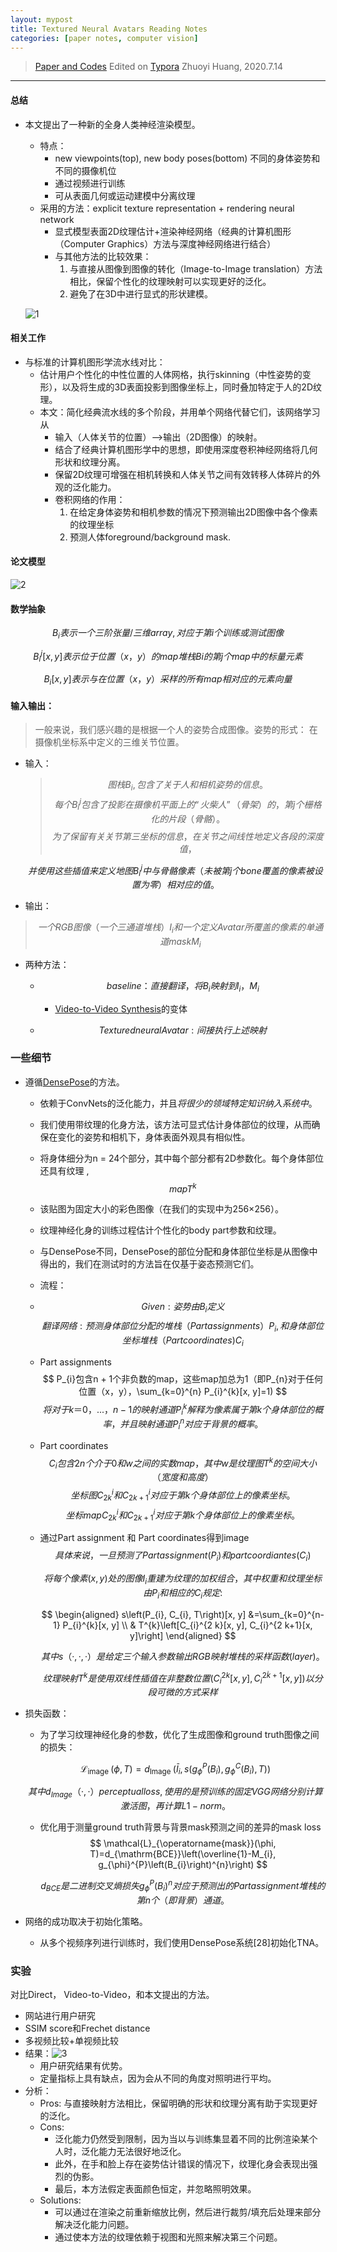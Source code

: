 ```yaml
---
layout: mypost
title: Textured Neural Avatars Reading Notes
categories: [paper notes, computer vision]
---
```


> [Paper and Codes](https://www.catalyzex.com/paper/arxiv:1905.08776 "Textured Neural Avatars")
> Edited on [Typora](https://typora.io/)
> Zhuoyi Huang, 2020.7.14

----

#### 总结

- 本文提出了一种新的全身人类神经渲染模型。

  - 特点：
    - new viewpoints(top), new body poses(bottom) 不同的身体姿势和不同的摄像机位
    - 通过视频进行训练
    - 可从表面几何或运动建模中分离纹理
  - 采用的方法：explicit texture representation + rendering neural network 
    - 显式模型表面2D纹理估计+渲染神经网络（经典的计算机图形（Computer Graphics）方法与深度神经网络进行结合）
    - 与其他方法的比较效果：
      1. 与直接从图像到图像的转化（Image-to-Image translation）方法相比，保留个性化的纹理映射可以实现更好的泛化。
      2. 避免了在3D中进行显式的形状建模。

  ![1](./1.png)

#### 相关工作

- 与标准的计算机图形学流水线对比：
  - 估计用户个性化的中性位置的人体网格，执行skinning（中性姿势的变形），以及将生成的3D表面投影到图像坐标上，同时叠加特定于人的2D纹理。
  - 本文：简化经典流水线的多个阶段，并用单个网络代替它们，该网络学习从
    - 输入（人体关节的位置）——>输出（2D图像）的映射。
    - 结合了经典计算机图形学中的思想，即使用深度卷积神经网络将几何形状和纹理分离。
    - 保留2D纹理可增强在相机转换和人体关节之间有效转移人体碎片的外观的泛化能力。
    - 卷积网络的作用：
      1. 在给定身体姿势和相机参数的情况下预测输出2D图像中各个像素的纹理坐标
      2. 预测人体foreground/background mask.

#### 论文模型

![2](./2.png)

#### 数学抽象

$$
B_{i} 表示一个三阶张量/三维array,对应于第i个训练或测试图像
$$

$$
B_{i}^{j}[x, y] 表示位于位置（x，y）的map堆栈Bi的第j个map中的标量元素
$$

$$
B_{i}[x, y]表示与在位置（x，y）采样的所有map相对应的元素向量
$$

#### 输入输出：

> 一般来说，我们感兴趣的是根据一个人的姿势合成图像。姿势的形式： 在摄像机坐标系中定义的三维关节位置。

- 输入：

    > $$
    > 图栈B_{i}, 包含了关于人和相机姿势的信息。
    > $$
	$$
	每个B_{i}^{j}包含了投影在摄像机平面上的“火柴人”（骨架）的，第j个栅格化的片段（骨骼）。
	$$
    $$
    为了保留有关关节第三坐标的信息，在关节之间线性地定义各段的深度值，
    $$
    
    $$
    并使用这些插值来定义地图B_{i}^{j}中与骨骼像素（未被第j个bone覆盖的像素被设置为零）相对应的值。
    $$
    
- 输出：
> $$
> 一个RGB图像（一个三通道堆栈）I_{i}和一个定义Avatar所覆盖的像素的单通道mask M_{i}
> $$

  

- 两种方法：

  - $$
    baseline：直接翻译，将B_{i}映射到{I_{i}，M_{i}}
    $$
  	- [Video-to-Video Synthesis](https://arxiv.org/abs/1808.06601)的变体

  - $$
    Textured neural Avatar:间接执行上述映射
    $$

### 一些细节

- 遵循[DensePose](https://arxiv.org/abs/1802.00434)的方法。
  - 依赖于ConvNets的泛化能力，并且*将很少的领域特定知识纳入系统中*。
  - 我们使用带纹理的化身方法，该方法可显式估计身体部位的纹理，从而确保在变化的姿势和相机下，身体表面外观具有相似性。
  - 将身体细分为n = 24个部分，其中每个部分都有2D参数化。每个身体部位还具有纹理 ,
  $$
  map T^{k}
  $$
  - 该贴图为固定大小的彩色图像（在我们的实现中为256×256）。

  - 纹理神经化身的训练过程估计个性化的body part参数和纹理。

  - 与DensePose不同，DensePose的部位分配和身体部位坐标是从图像中得出的，我们在测试时的方法旨在仅基于姿态预测它们。

  - 流程：

  - $$
    Given: 姿势由B_{i}定义	
    $$
    $$
    翻译网络: 预测身体部位分配的堆栈（Part assignments）P_{i},和身体部位坐标堆栈（Part coordinates)C_{i}
    $$
    
  - Part assignments
    $$
    P_{i}包含n + 1个非负数的map，这些map加总为1（即P_{n}对于任何位置（x，y），\sum_{k=0}^{n} P_{i}^{k}[x, y]=1)
    $$
    $$
  将对于k ＝ 0，...，n-1的映射通道P^k_i解释为像素属于第k个身体部位的概率，并且映射通道P^n_i对应于背景的概率。
  	$$
  	
  - Part coordinates
    $$
    C_{i}包含2n个介于0和w之间的实数map，其中w是纹理图T^{k}的空间大小（宽度和高度）
    $$
    $$
    坐标图C_{2k}^i和C_{2k + 1}^i对应于第k个身体部位上的像素坐标。
    $$
    $$
    坐标 map C_{2k}^i和C_{2k + 1}^i对应于第k个身体部位上的像素坐标。
    $$
    
  - 通过Part assignment 和 Part coordinates得到image
    $$
    具体来说，一旦预测了Part assignment(P_i)和part coordiantes(C_i)
    $$

    $$
    将每个像素(x,y)处的图像I_i重建为纹理的加权组合，其中权重和纹理坐标由P_i和相应的C_i规定:
    $$

    $$
    \begin{aligned}
    s\left(P_{i}, C_{i}, T\right)[x, y] &=\sum_{k=0}^{n-1} P_{i}^{k}[x, y] \\
    & T^{k}\left[C_{i}^{2 k}[x, y], C_{i}^{2 k+1}[x, y]\right]
    \end{aligned}
    $$

    $$
    其中s（·,·,·）是给定三个输入参数输出RGB映射堆栈的采样函数(layer)。
    $$

    $$
    纹理映射T^k是使用双线性插值在非整数位置\left(C_{i}^{2 k}[x, y], C_{i}^{2 \dot{k}+1}[x, y]\right)以分段可微的方式采样
    $$

    

- 损失函数：

  -  为了学习纹理神经化身的参数，优化了生成图像和ground truth图像之间的损失：

    $$
    \mathcal{L}_{\text {image }}(\phi, T)=d_{\text {Image }}\left(\bar{I}_{i}, s\left(g_{\phi}^{P}\left(B_{i}\right), g_{\phi}^{C}\left(B_{i}\right), T\right)\right)
    $$

    $$
    其中d_{Image}（·,·） perceptual loss,使用的是预训练的固定VGG网络分别计算激活图，再计算L1-norm。
    $$
    
  - 优化用于测量ground truth背景与背景mask预测之间的差异的mask loss
    $$
    \mathcal{L}_{\operatorname{mask}}(\phi, T)=d_{\mathrm{BCE}}\left(\overline{1}-M_{i}, g_{\phi}^{P}\left(B_{i}\right)^{n}\right)
    $$
    
    $$
    d_{BCE} 是二进制交叉熵损失g^P_{\phi}(B_i)^n对应于预测出的Part assignment堆栈的第n个（即背景）通道。
    $$

- 网络的成功取决于初始化策略。

  - 从多个视频序列进行训练时，我们使用DensePose系统[28]初始化TNA。

### 实验

对比Direct， Video-to-Video，和本文提出的方法。

- 网站进行用户研究
- SSIM score和Frechet distance
- 多视频比较+单视频比较
- 结果：![3](3.png)
  - 用户研究结果有优势。
  - 定量指标上具有缺点，因为会从不同的角度对照明进行平均。
- 分析：
  - Pros: 与直接映射方法相比，保留明确的形状和纹理分离有助于实现更好的泛化。
  - Cons: 
    - 泛化能力仍然受到限制，因为当以与训练集显着不同的比例渲染某个人时，泛化能力无法很好地泛化。
    - 此外，在手和脸上存在姿势估计错误的情况下，纹理化身会表现出强烈的伪影。
    - 最后，本方法假定表面颜色恒定，并忽略照明效果。
  - Solutions: 
    - 可以通过在渲染之前重新缩放比例，然后进行裁剪/填充后处理来部分解决泛化能力问题。
    - 通过使本方法的纹理依赖于视图和光照来解决第三个问题。

